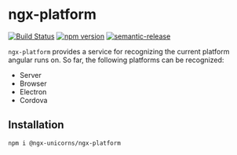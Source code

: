 # ngx-platform

[![Build Status](https://travis-ci.org/ngx-unicorns/ngx-platform.svg?branch=master)](https://travis-ci.org/ngx-unicorns/ngx-platform)
[![npm version](https://badge.fury.io/js/%40ngx-unicorns%2Fngx-platform.svg)](https://badge.fury.io/js/%40ngx-unicorns%2Fngx-platform)
[![semantic-release](https://img.shields.io/badge/%20%20%F0%9F%93%A6%F0%9F%9A%80-semantic--release-e10079.svg)](https://github.com/semantic-release/semantic-release)


`ngx-platform` provides a service for recognizing the current platform angular runs on. So far, the following platforms can be recognized:

* Server
* Browser
* Electron
* Cordova

## Installation

`npm i @ngx-unicorns/ngx-platform`
